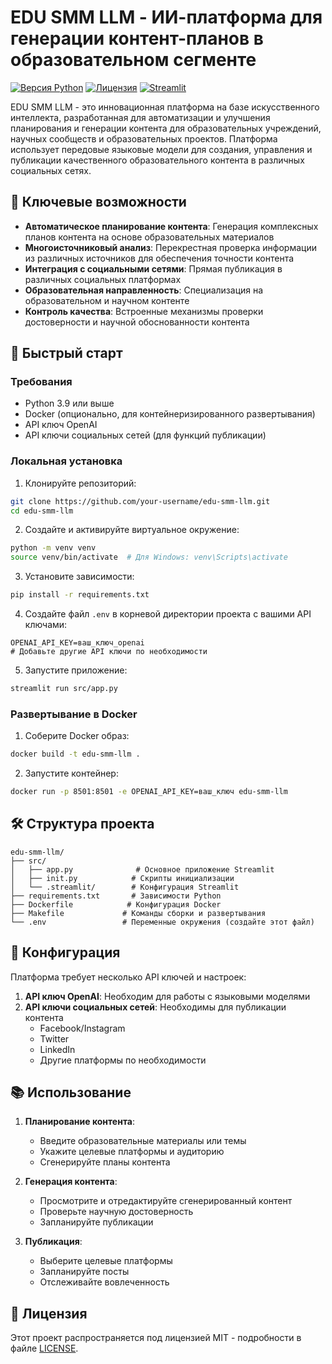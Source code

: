 # EDU SMM LLM - ИИ-платформа для генерации контент-планов в образовательном сегменте

[![Версия Python](https://img.shields.io/badge/python-3.9%2B-blue)](https://www.python.org/downloads/)
[![Лицензия](https://img.shields.io/badge/license-MIT-green)](LICENSE)
[![Streamlit](https://img.shields.io/badge/Streamlit-1.45.1-red)](https://streamlit.io/)

EDU SMM LLM - это инновационная платформа на базе искусственного интеллекта, разработанная для автоматизации и улучшения планирования и генерации контента для образовательных учреждений, научных сообществ и образовательных проектов. Платформа использует передовые языковые модели для создания, управления и публикации качественного образовательного контента в различных социальных сетях.

## 🌟 Ключевые возможности

- **Автоматическое планирование контента**: Генерация комплексных планов контента на основе образовательных материалов
- **Многоисточниковый анализ**: Перекрестная проверка информации из различных источников для обеспечения точности контента
- **Интеграция с социальными сетями**: Прямая публикация в различных социальных платформах
- **Образовательная направленность**: Специализация на образовательном и научном контенте
- **Контроль качества**: Встроенные механизмы проверки достоверности и научной обоснованности контента

## 🚀 Быстрый старт

### Требования

- Python 3.9 или выше
- Docker (опционально, для контейнеризированного развертывания)
- API ключ OpenAI
- API ключи социальных сетей (для функций публикации)

### Локальная установка

1. Клонируйте репозиторий:
```bash
git clone https://github.com/your-username/edu-smm-llm.git
cd edu-smm-llm
```

2. Создайте и активируйте виртуальное окружение:
```bash
python -m venv venv
source venv/bin/activate  # Для Windows: venv\Scripts\activate
```

3. Установите зависимости:
```bash
pip install -r requirements.txt
```

4. Создайте файл `.env` в корневой директории проекта с вашими API ключами:
```env
OPENAI_API_KEY=ваш_ключ_openai
# Добавьте другие API ключи по необходимости
```

5. Запустите приложение:
```bash
streamlit run src/app.py
```

### Развертывание в Docker

1. Соберите Docker образ:
```bash
docker build -t edu-smm-llm .
```

2. Запустите контейнер:
```bash
docker run -p 8501:8501 -e OPENAI_API_KEY=ваш_ключ edu-smm-llm
```

## 🛠️ Структура проекта

```
edu-smm-llm/
├── src/
│   ├── app.py              # Основное приложение Streamlit
│   ├── init.py            # Скрипты инициализации
│   └── .streamlit/        # Конфигурация Streamlit
├── requirements.txt       # Зависимости Python
├── Dockerfile            # Конфигурация Docker
├── Makefile             # Команды сборки и развертывания
└── .env                 # Переменные окружения (создайте этот файл)
```

## 🔧 Конфигурация

Платформа требует несколько API ключей и настроек:

1. **API ключ OpenAI**: Необходим для работы с языковыми моделями
2. **API ключи социальных сетей**: Необходимы для публикации контента
   - Facebook/Instagram
   - Twitter
   - LinkedIn
   - Другие платформы по необходимости

## 📚 Использование

1. **Планирование контента**:
   - Введите образовательные материалы или темы
   - Укажите целевые платформы и аудиторию
   - Сгенерируйте планы контента

2. **Генерация контента**:
   - Просмотрите и отредактируйте сгенерированный контент
   - Проверьте научную достоверность
   - Запланируйте публикации

3. **Публикация**:
   - Выберите целевые платформы
   - Запланируйте посты
   - Отслеживайте вовлеченность

## 📄 Лицензия

Этот проект распространяется под лицензией MIT - подробности в файле [LICENSE](LICENSE).
